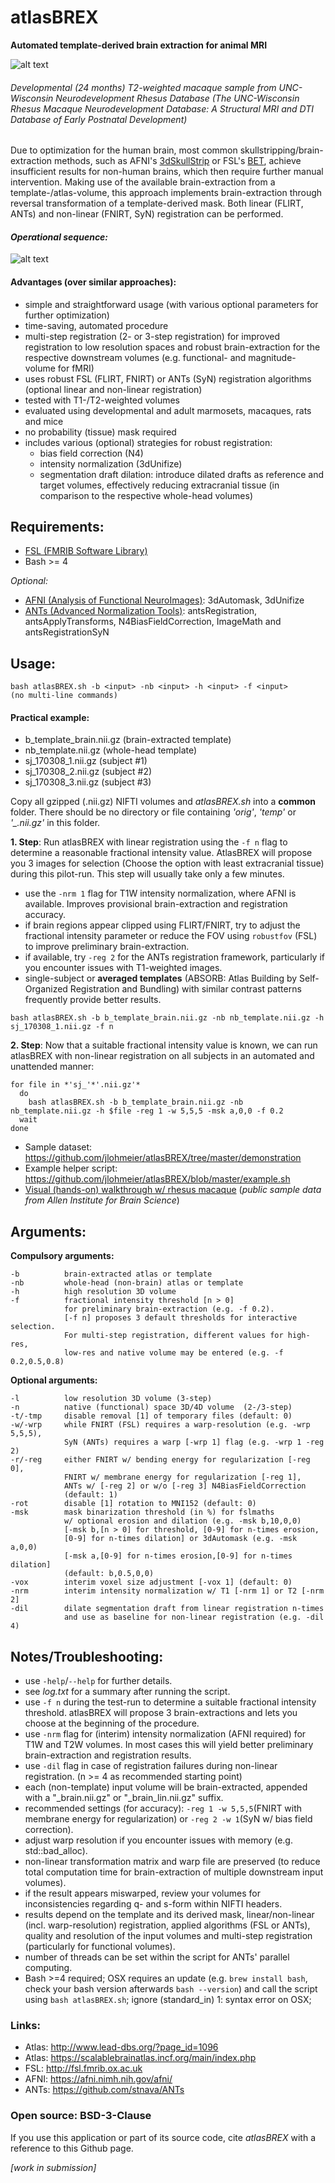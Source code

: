 # atlasBREX
**Automated template-derived brain extraction for animal MRI**

![alt text](http://www.blog.jlohmeier.de/wp-content/uploads/2017/03/animation_34.gif "Sample")
###### *Developmental (24 months) T2-weighted macaque sample from UNC-Wisconsin Neurodevelopment Rhesus Database (The UNC-Wisconsin Rhesus Macaque Neurodevelopment Database: A Structural MRI and DTI Database of Early Postnatal Development)*

Due to optimization for the human brain, most common skullstripping/brain-extraction methods, such as AFNI's [3dSkullStrip](https://afni.nimh.nih.gov/pub/dist/doc/program_help/3dSkullStrip.html) or FSL's [BET](https://fsl.fmrib.ox.ac.uk/fsl/fslwiki/BET),  achieve insufficient results for non-human brains, which then require further manual intervention. Making use of the available brain-extraction from a template-/atlas-volume, this approach implements brain-extraction through reversal transformation of a template-derived mask. Both linear (FLIRT, ANTs) and non-linear (FNIRT, SyN) registration can be performed.

#### _Operational sequence:_
![alt text](http://www.blog.jlohmeier.de/wp-content/uploads/2017/04/170425_workflow.jpg "atlasBREX workflow")

#### Advantages (over similar approaches):
- simple and straightforward usage (with various optional parameters for further optimization)
- time-saving, automated procedure
- multi-step registration (2- or 3-step registration) for improved registration to low resolution spaces and robust brain-extraction for the respective downstream volumes (e.g. functional- and magnitude-volume for fMRI)
- uses robust FSL (FLIRT, FNIRT) or ANTs (SyN) registration algorithms (optional linear and non-linear registration)
- tested with T1-/T2-weighted volumes
- evaluated using developmental and adult marmosets, macaques, rats and mice
- no probability (tissue) mask required
- includes various (optional) strategies for robust registration: 
  * bias field correction (N4)
  * intensity normalization (3dUnifize)
  * segmentation draft dilation: introduce dilated drafts as reference and target volumes, effectively reducing extracranial tissue (in comparison to the respective whole-head volumes)

## Requirements:
- [FSL (FMRIB Software Library)](https://fsl.fmrib.ox.ac.uk/fsl/fslwiki)
- Bash >= 4

*Optional:*
- [AFNI (Analysis of Functional NeuroImages)](https://afni.nimh.nih.gov/afni/): 3dAutomask, 3dUnifize
- [ANTs (Advanced Normalization Tools)](https://github.com/stnava/ANTs): antsRegistration, antsApplyTransforms, N4BiasFieldCorrection, ImageMath and antsRegistrationSyN

## Usage:

```
bash atlasBREX.sh -b <input> -nb <input> -h <input> -f <input>
(no multi-line commands)
```

#### Practical example:

- b_template_brain.nii.gz (brain-extracted template)
- nb_template.nii.gz (whole-head template)
- sj_170308_1.nii.gz (subject #1)
- sj_170308_2.nii.gz (subject #2)
- sj_170308_3.nii.gz (subject #3)

Copy all gzipped (.nii.gz) NIFTI volumes and *atlasBREX.sh* into a **common** folder. There should be no directory or file containing *'orig'*, *'temp'* or *'_.nii.gz'* in this folder.

**1. Step**: Run atlasBREX with linear registration using the `-f n` flag to determine a reasonable fractional intensity value. AtlasBREX will propose you 3 images for selection (Choose the option with least extracranial tissue) during this pilot-run. This step will usually take only a few minutes. 
- use the `-nrm 1` flag for T1W intensity normalization, where AFNI is available. Improves provisional brain-extraction and registration accuracy.
- if brain regions appear clipped using FLIRT/FNIRT, try to adjust the fractional intensity parameter or reduce the FOV using `robustfov` (FSL) to improve preliminary brain-extraction. 
- if available, try `-reg 2` for the ANTs registration framework, particularly if you encounter issues with T1-weighted images. 
- single-subject or **averaged templates** (ABSORB: Atlas Building by Self-Organized Registration and Bundling) with similar contrast patterns frequently provide better results.

```
bash atlasBREX.sh -b b_template_brain.nii.gz -nb nb_template.nii.gz -h sj_170308_1.nii.gz -f n
```

**2. Step**: Now that a suitable fractional intensity value is known, we can run atlasBREX with non-linear registration on all subjects in an automated and unattended manner:

```
for file in *'sj_'*'.nii.gz'*
  do
    bash atlasBREX.sh -b b_template_brain.nii.gz -nb nb_template.nii.gz -h $file -reg 1 -w 5,5,5 -msk a,0,0 -f 0.2
  wait
done
```

- Sample dataset: https://github.com/jlohmeier/atlasBREX/tree/master/demonstration
- Example helper script: https://github.com/jlohmeier/atlasBREX/blob/master/example.sh
- [Visual (hands-on) walkthrough w/ rhesus macaque](http://www.blog.jlohmeier.de/wp-content/uploads/2017/03/visual_walkthrough.jpg) (*public sample data from Allen Institute for Brain Science*)

## Arguments:

**Compulsory arguments:**

    -b          brain-extracted atlas or template
    -nb         whole-head (non-brain) atlas or template
    -h          high resolution 3D volume
    -f          fractional intensity threshold [n > 0] 
                for preliminary brain-extraction (e.g. -f 0.2).
                [-f n] proposes 3 default thresholds for interactive selection. 
                For multi-step registration, different values for high-res, 
                low-res and native volume may be entered (e.g. -f 0.2,0.5,0.8)

**Optional arguments:**

    -l          low resolution 3D volume (3-step)
    -n          native (functional) space 3D/4D volume  (2-/3-step)
    -t/-tmp     disable removal [1] of temporary files (default: 0) 
    -w/-wrp     while FNIRT (FSL) requires a warp-resolution (e.g. -wrp 5,5,5),
                SyN (ANTs) requires a warp [-wrp 1] flag (e.g. -wrp 1 -reg 2)
    -r/-reg     either FNIRT w/ bending energy for regularization [-reg 0], 
                FNIRT w/ membrane energy for regularization [-reg 1], 
                ANTs w/ [-reg 2] or w/o [-reg 3] N4BiasFieldCorrection 
                (default: 1) 
    -rot        disable [1] rotation to MNI152 (default: 0) 
    -msk        mask binarization threshold (in %) for fslmaths 
                w/ optional erosion and dilation (e.g. -msk b,10,0,0)
                [-msk b,[n > 0] for threshold, [0-9] for n-times erosion,
                [0-9] for n-times dilation] or 3dAutomask (e.g. -msk a,0,0) 
                [-msk a,[0-9] for n-times erosion,[0-9] for n-times dilation]  
                (default: b,0.5,0,0)
    -vox        interim voxel size adjustment [-vox 1] (default: 0)
    -nrm        interim intensity normalization w/ T1 [-nrm 1] or T2 [-nrm 2]
    -dil        dilate segmentation draft from linear registration n-times 
                and use as baseline for non-linear registration (e.g. -dil 4)

## Notes/Troubleshooting:
- use `-help`/`--help` for further details.
- see *log.txt* for a summary after running the script.
- use `-f n` during the test-run to determine a suitable fractional intensity threshold. atlasBREX will propose 3 brain-extractions and lets you choose at the beginning of the procedure.
- use `-nrm` flag for (interim) intensity normalization (AFNI required) for T1W and T2W volumes. In most cases this will yield better preliminary brain-extraction and registration results.
- use `-dil` flag in case of registration failures during non-linear registration. (n >= 4 as recommended starting point)
- each (non-template) input volume will be brain-extracted, appended with a "_brain.nii.gz" or "_brain_lin.nii.gz" suffix.
- recommended settings (for accuracy): `-reg 1 -w 5,5,5`(FNIRT with membrane energy for regularization) or `-reg 2 -w 1`(SyN w/ bias field correction).
- adjust warp resolution if you encounter issues with memory (e.g. std::bad_alloc).
- non-linear transformation matrix and warp file are preserved (to reduce total computation time for brain-extraction of multiple downstream input volumes).
- if the result appears miswarped, review your volumes for inconsistencies regarding q- and s-form within NIFTI headers.
- results depend on the template and its derived mask, linear/non-linear (incl. warp-resolution) registration, applied algorithms (FSL or ANTs), quality and resolution of the input volumes and multi-step registration (particularly for functional volumes).
- number of threads can be set within the script for ANTs' parallel computing.
- Bash >=4 required; OSX requires an update (e.g. `brew install bash`, check your bash version afterwards `bash --version`) and call the script using `bash atlasBREX.sh`; ignore (standard_in) 1: syntax error on OSX;

### Links:
- Atlas: http://www.lead-dbs.org/?page_id=1096
- Atlas: https://scalablebrainatlas.incf.org/main/index.php
- FSL: http://fsl.fmrib.ox.ac.uk
- AFNI: https://afni.nimh.nih.gov/afni/
- ANTs: https://github.com/stnava/ANTs

### Open source: BSD-3-Clause
If you use this application or part of its source code, cite *atlasBREX* with a reference to this Github page.

*[work in submission]*
